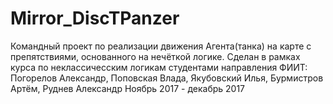 # Mirror_DiscTPanzer

Командный проект по реализации движения Агента(танка) на карте с препятствиями, основанного на нечёткой логике.
Сделан в рамках курса по неклассичесским логикам студентами направления ФИИТ: 
Погорелов Александр, Поповская Влада, Якубовский Илья, Бурмистров Артём, Руднев Александр
Ноябрь 2017 - декабрь 2017
